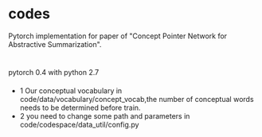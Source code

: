 # codes
Pytorch implementation for paper of "Concept Pointer Network for Abstractive Summarization".

#
pytorch 0.4 with python 2.7

####
* 1 Our conceptual vocabulary in code/data/vocabulary/concept_vocab,the number of conceptual words needs to be determined before train.
* 2 you need to change some path and parameters in code/codespace/data_util/config.py
